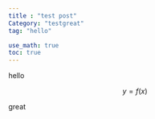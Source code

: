 ```yaml
---
title : "test post"
Category: "testgreat"
tag: "hello"

use_math: true
toc: true
---
```


hello

$$y=f(x)$$

great
